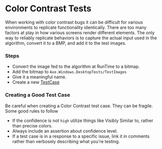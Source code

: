 # Color Contrast Tests
When working with color contrast bugs it can be difficult for various environments
to replicate functionality identically. There are too many factors at play in how
various screens render different elements. The only way to reliably replicate behaviors
is to capture the actual input used in the algorithm, convert it to a BMP, and add it
to the test images.

### Steps

- Convert the image fed to the algorithm at RunTime to a bitmap.
- Add the bitmap to `Axe.Windows.DesktopTests/TestImages`
- Give it a meaningful name.
- Create a new [TestCase](https://github.com/Microsoft/accessibility-insights-windows/blob/d1fe24c1a763dbbca423fc1d9c4708eb7396a44c/src/AccessibilityInsights.DesktopTests/ColorContrastAnalyzer/ImageTests.cs#L28-L39) 

### Creating a Good Test Case

Be careful when creating a Color Contrast test case. They can be fragile. Some good
rules to follow

- If the confidence is not `high` utilize things like Visibly Similar to, rather than precise colors.
- Always include an assertion about confidence level.
- If a test case is in a response to a specific issue, link it in comments rather than verbosely describing what you're testing.